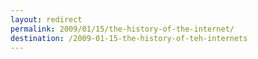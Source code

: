 ```yaml
---
layout: redirect
permalink: 2009/01/15/the-history-of-the-internet/
destination: /2009-01-15-the-history-of-teh-internets
---
```

